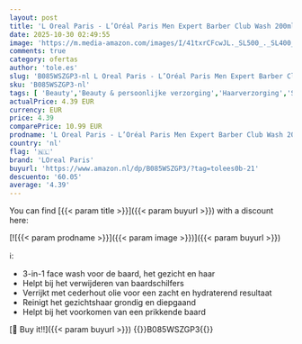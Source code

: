 ```yaml
---
layout: post
title: 'L Oreal Paris - L’Oréal Paris Men Expert Barber Club Wash 200ml'
date: 2025-10-30 02:49:55
image: 'https://m.media-amazon.com/images/I/41txrCFcwJL._SL500_._SL400_.jpg'
comments: true
category: ofertas
author: 'tole.es'
slug: 'B085WSZGP3-nl L Oreal Paris - L’Oréal Paris Men Expert Barber Club Wash...'
sku: 'B085WSZGP3-nl'
tags: [ 'Beauty','Beauty & persoonlijke verzorging','Haarverzorging','Shampoo & conditioner','Shampoos','loreal paris','🇳🇱', ]
actualPrice: 4.39 EUR
currency: EUR
price: 4.39
comparePrice: 10.99 EUR
prodname: 'L Oreal Paris - L’Oréal Paris Men Expert Barber Club Wash 200ml'
country: 'nl'
flag: '🇳🇱'
brand: 'LOreal Paris'
buyurl: 'https://www.amazon.nl/dp/B085WSZGP3/?tag=tolees0b-21'
descuento: '60.05'
average: '4.39'
---
```


You can find [{{< param title >}}]({{< param buyurl >}}) with a discount here:

[![{{< param prodname >}}]({{< param image >}})]({{< param buyurl >}})

ℹ️:

- 3-in-1 face wash voor de baard, het gezicht en haar
- Helpt bij het verwijderen van baardschilfers
- Verrijkt met cederhout olie voor een zacht en hydraterend resultaat
- Reinigt het gezichtshaar grondig en diepgaand
- Helpt bij het voorkomen van een prikkende baard

[🛒 Buy it!!]({{< param buyurl >}})
{{<world>}}B085WSZGP3{{</world>}}
